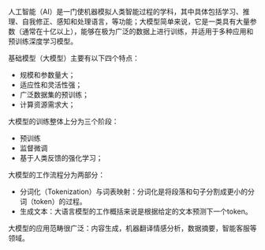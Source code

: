 人工智能（AI）是一门使机器模拟人类智能过程的学科，其中具体包括学习、推理、自我修正、感知和处理语言，等功能；大模型简单来说，它是一类具有大量参数（通常在十亿以上），能够在极为广泛的数据上进行训练，并适用于多种应用和预训练深度学习模型。

基础模型（大模型）主要有以下四个特点：
- 规模和参数量大；
- 适应性和灵活性强；
- 广泛数据集的预训练；
- 计算资源需求大；

大模型的训练整体上分为三个阶段：
- 预训练
- 监督微调
- 基于人类反馈的强化学习；

大模型的工作流程分为两部分：
- 分词化（Tokenization）与词表映射：分词化是将段落和句子分割成更小的分词（token）的过程。
- 生成文本：大语言模型的工作概括来说是根据给定的文本预测下一个token。

大模型的应用范畴很广泛：内容生成，机器翻译情感分析，数据摘要，智能客服等领域。

